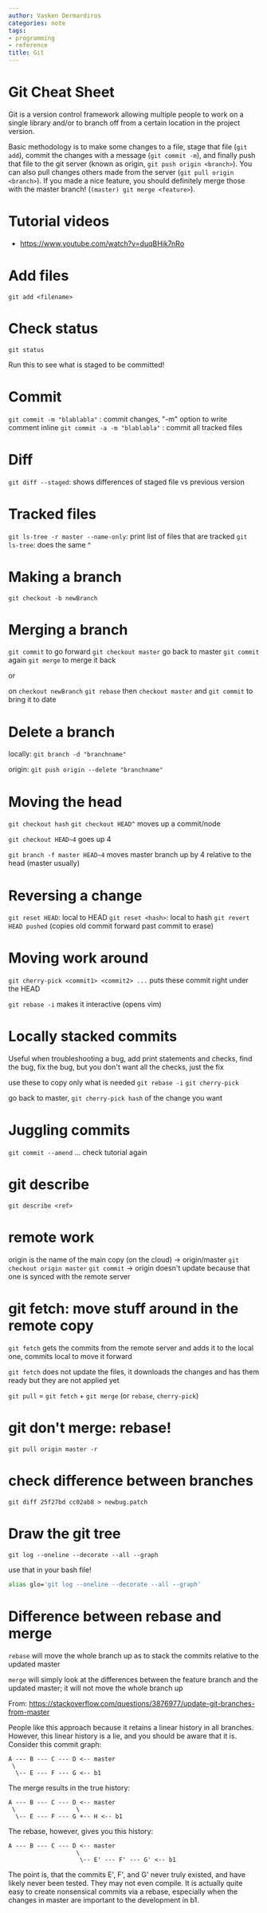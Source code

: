 ```yaml
---
author: Vasken Dermardiros
categories: note
tags:
- programming
- reference
title: Git
---
```


# Git Cheat Sheet
Git is a version control framework allowing multiple people to work on a single library and/or to branch off from a certain location in the project version.

Basic methodology is to make some changes to a file, stage that file (`git add`), commit the changes with a message (`git commit -m`), and finally push that file to the git server (known as origin, `git push origin <branch>`). You can also pull changes others made from the server (`git pull origin <branch>`). If you made a nice feature, you should definitely merge those with the master branch! (`(master) git merge <feature>`).

# Tutorial videos
+ https://www.youtube.com/watch?v=duqBHik7nRo

# Add files
`git add <filename>`

# Check status
`git status`

Run this to see what is staged to be committed!

#  Commit
`git commit -m "blablabla"` : commit changes, "-m" option to write comment inline
`git commit -a -m "blablabla"` : commit all tracked files

# Diff
`git diff --staged`: shows differences of staged file vs previous version

# Tracked files
`git ls-tree -r master --name-only`: print list of files that are tracked
`git ls-tree`: does the same ^

# Making a branch
`git checkout -b newBranch`

# Merging a branch
`git commit` to go forward
`git checkout master` go back to master
`git commit` again
`git merge` to merge it back

or

on `checkout newBranch`
`git rebase`
then `checkout master`
and `git commit` to bring it to date

# Delete a branch
locally:
`git branch -d "branchname"`

origin:
`git push origin --delete "branchname"`

# Moving the head
`git checkout hash`
`git checkout HEAD^` moves up a commit/node

`git checkout HEAD~4` goes up 4

`git branch -f master HEAD~4` moves master branch up by 4 relative to the head
(master usually)

# Reversing a change
`git reset HEAD`: local to HEAD
`git reset <hash>`: local to hash
`git revert HEAD pushed` (copies old commit forward past commit to erase)

# Moving work around
`git cherry-pick <commit1> <commit2> ...` puts these commit right under the HEAD

`git rebase -i` makes it interactive (opens vim)

# Locally stacked commits
Useful when troubleshooting a bug, add print statements and checks, find the
bug, fix the bug, but you don't want all the checks, just the fix

use these to copy only what is needed
`git rebase -i`
`git cherry-pick`

go back to master, `git cherry-pick hash` of the change you want

# Juggling commits
`git commit --amend`
...
check tutorial again

# git describe
`git describe <ref>`

# remote work
origin is the name of the main copy (on the cloud) -> origin/master
`git checkout origin master`
`git commit` -> origin doesn't update because that one is synced with the remote server

# git fetch: move stuff around in the remote copy
`git fetch` gets the commits from the remote server and adds it to the local one,
commits local to move it forward

`git fetch` does not update the files, it downloads the changes and has them ready
but they are not applied yet

`git pull` = `git fetch` + `git merge` (or `rebase`, `cherry-pick`)

# git don't merge: rebase!
`git pull origin master -r`

# check difference between branches
`git diff 25f27bd cc02ab8 > newbug.patch`

# Draw the git tree
`git log --oneline --decorate --all --graph`

use that in your bash file!
```bash
alias glo='git log --oneline --decorate --all --graph'
```

# Difference between rebase and merge
`rebase` will move the whole branch up as to stack the commits relative to the updated master

`merge` will simply look at the differences between the feature branch and the updated master; it will not move the whole branch up

From: https://stackoverflow.com/questions/3876977/update-git-branches-from-master

People like this approach because it retains a linear history in all branches. However, this linear history is a lie, and you should be aware that it is. Consider this commit graph:

```
A --- B --- C --- D <-- master
 \
  \-- E --- F --- G <-- b1
```
The merge results in the true history:
```
A --- B --- C --- D <-- master
 \                 \
  \-- E --- F --- G +-- H <-- b1
```
The rebase, however, gives you this history:
```
A --- B --- C --- D <-- master
                   \
                    \-- E' --- F' --- G' <-- b1
```
The point is, that the commits E', F', and G' never truly existed, and have likely never been tested. They may not even compile. It is actually quite easy to create nonsensical commits via a rebase, especially when the changes in master are important to the development in b1.